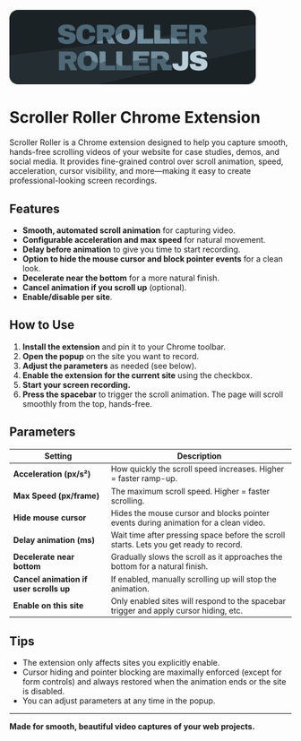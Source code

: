 <a href="https://iliad.dev/?from=scroller-roller" target="_blank" title="Check out Iliad.dev"><img width="440" alt="scroller-roller" src="https://github.com/Smoke3785/scroller-roller-extension/blob/master/scroller_roller.png?raw=true"></a>

# Scroller Roller Chrome Extension

Scroller Roller is a Chrome extension designed to help you capture smooth, hands-free scrolling videos of your website for case studies, demos, and social media. It provides fine-grained control over scroll animation, speed, acceleration, cursor visibility, and more—making it easy to create professional-looking screen recordings.

## Features

- **Smooth, automated scroll animation** for capturing video.
- **Configurable acceleration and max speed** for natural movement.
- **Delay before animation** to give you time to start recording.
- **Option to hide the mouse cursor and block pointer events** for a clean look.
- **Decelerate near the bottom** for a more natural finish.
- **Cancel animation if you scroll up** (optional).
- **Enable/disable per site**.

## How to Use

1. **Install the extension** and pin it to your Chrome toolbar.
2. **Open the popup** on the site you want to record.
3. **Adjust the parameters** as needed (see below).
4. **Enable the extension for the current site** using the checkbox.
5. **Start your screen recording.**
6. **Press the spacebar** to trigger the scroll animation. The page will scroll smoothly from the top, hands-free.

## Parameters

| Setting                                 | Description                                                                            |
| --------------------------------------- | -------------------------------------------------------------------------------------- |
| **Acceleration (px/s²)**                | How quickly the scroll speed increases. Higher = faster ramp-up.                       |
| **Max Speed (px/frame)**                | The maximum scroll speed. Higher = faster scrolling.                                   |
| **Hide mouse cursor**                   | Hides the mouse cursor and blocks pointer events during animation for a clean video.   |
| **Delay animation (ms)**                | Wait time after pressing space before the scroll starts. Lets you get ready to record. |
| **Decelerate near bottom**              | Gradually slows the scroll as it approaches the bottom for a natural finish.           |
| **Cancel animation if user scrolls up** | If enabled, manually scrolling up will stop the animation.                             |
| **Enable on this site**                 | Only enabled sites will respond to the spacebar trigger and apply cursor hiding, etc.  |

## Tips

- The extension only affects sites you explicitly enable.
- Cursor hiding and pointer blocking are maximally enforced (except for form controls) and always restored when the animation ends or the site is disabled.
- You can adjust parameters at any time in the popup.

---

**Made for smooth, beautiful video captures of your web projects.**
